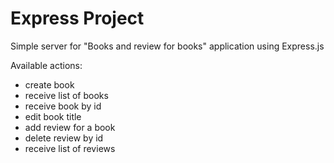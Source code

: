 # Express Project
Simple server for "Books and review for books" application using Express.js

Available actions:
- create book
- receive list of books
- receive book by id
- edit book title
- add review for a book
- delete review by id
- receive list of reviews
